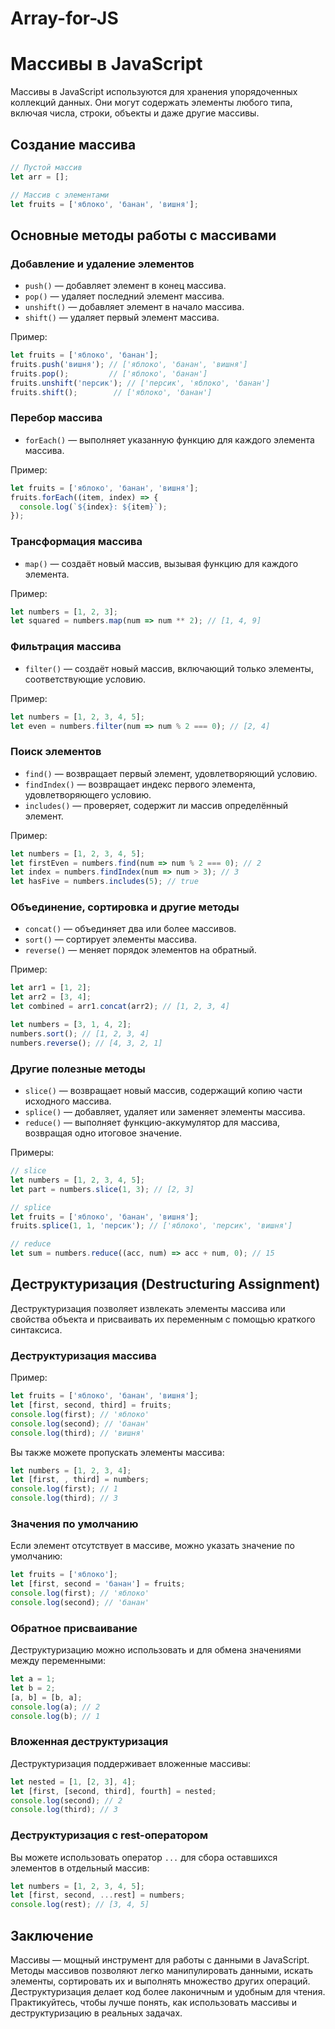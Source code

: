 # Array-for-JS

# Массивы в JavaScript

Массивы в JavaScript используются для хранения упорядоченных коллекций данных. Они могут содержать элементы любого типа, включая числа, строки, объекты и даже другие массивы.

## Создание массива
```javascript
// Пустой массив
let arr = [];

// Массив с элементами
let fruits = ['яблоко', 'банан', 'вишня'];
```

## Основные методы работы с массивами

### Добавление и удаление элементов
- `push()` — добавляет элемент в конец массива.
- `pop()` — удаляет последний элемент массива.
- `unshift()` — добавляет элемент в начало массива.
- `shift()` — удаляет первый элемент массива.

Пример:
```javascript
let fruits = ['яблоко', 'банан'];
fruits.push('вишня'); // ['яблоко', 'банан', 'вишня']
fruits.pop();         // ['яблоко', 'банан']
fruits.unshift('персик'); // ['персик', 'яблоко', 'банан']
fruits.shift();        // ['яблоко', 'банан']
```

### Перебор массива
- `forEach()` — выполняет указанную функцию для каждого элемента массива.

Пример:
```javascript
let fruits = ['яблоко', 'банан', 'вишня'];
fruits.forEach((item, index) => {
  console.log(`${index}: ${item}`);
});
```

### Трансформация массива
- `map()` — создаёт новый массив, вызывая функцию для каждого элемента.

Пример:
```javascript
let numbers = [1, 2, 3];
let squared = numbers.map(num => num ** 2); // [1, 4, 9]
```

### Фильтрация массива
- `filter()` — создаёт новый массив, включающий только элементы, соответствующие условию.

Пример:
```javascript
let numbers = [1, 2, 3, 4, 5];
let even = numbers.filter(num => num % 2 === 0); // [2, 4]
```

### Поиск элементов
- `find()` — возвращает первый элемент, удовлетворяющий условию.
- `findIndex()` — возвращает индекс первого элемента, удовлетворяющего условию.
- `includes()` — проверяет, содержит ли массив определённый элемент.

Пример:
```javascript
let numbers = [1, 2, 3, 4, 5];
let firstEven = numbers.find(num => num % 2 === 0); // 2
let index = numbers.findIndex(num => num > 3); // 3
let hasFive = numbers.includes(5); // true
```

### Объединение, сортировка и другие методы
- `concat()` — объединяет два или более массивов.
- `sort()` — сортирует элементы массива.
- `reverse()` — меняет порядок элементов на обратный.

Пример:
```javascript
let arr1 = [1, 2];
let arr2 = [3, 4];
let combined = arr1.concat(arr2); // [1, 2, 3, 4]

let numbers = [3, 1, 4, 2];
numbers.sort(); // [1, 2, 3, 4]
numbers.reverse(); // [4, 3, 2, 1]
```

### Другие полезные методы
- `slice()` — возвращает новый массив, содержащий копию части исходного массива.
- `splice()` — добавляет, удаляет или заменяет элементы массива.
- `reduce()` — выполняет функцию-аккумулятор для массива, возвращая одно итоговое значение.

Примеры:
```javascript
// slice
let numbers = [1, 2, 3, 4, 5];
let part = numbers.slice(1, 3); // [2, 3]

// splice
let fruits = ['яблоко', 'банан', 'вишня'];
fruits.splice(1, 1, 'персик'); // ['яблоко', 'персик', 'вишня']

// reduce
let sum = numbers.reduce((acc, num) => acc + num, 0); // 15
```

## Деструктуризация (Destructuring Assignment)
Деструктуризация позволяет извлекать элементы массива или свойства объекта и присваивать их переменным с помощью краткого синтаксиса.

### Деструктуризация массива

Пример:
```javascript
let fruits = ['яблоко', 'банан', 'вишня'];
let [first, second, third] = fruits;
console.log(first); // 'яблоко'
console.log(second); // 'банан'
console.log(third); // 'вишня'
```

Вы также можете пропускать элементы массива:
```javascript
let numbers = [1, 2, 3, 4];
let [first, , third] = numbers;
console.log(first); // 1
console.log(third); // 3
```

### Значения по умолчанию
Если элемент отсутствует в массиве, можно указать значение по умолчанию:
```javascript
let fruits = ['яблоко'];
let [first, second = 'банан'] = fruits;
console.log(first); // 'яблоко'
console.log(second); // 'банан'
```

### Обратное присваивание
Деструктуризацию можно использовать и для обмена значениями между переменными:
```javascript
let a = 1;
let b = 2;
[a, b] = [b, a];
console.log(a); // 2
console.log(b); // 1
```

### Вложенная деструктуризация
Деструктуризация поддерживает вложенные массивы:
```javascript
let nested = [1, [2, 3], 4];
let [first, [second, third], fourth] = nested;
console.log(second); // 2
console.log(third); // 3
```

### Деструктуризация с rest-оператором
Вы можете использовать оператор `...` для сбора оставшихся элементов в отдельный массив:
```javascript
let numbers = [1, 2, 3, 4, 5];
let [first, second, ...rest] = numbers;
console.log(rest); // [3, 4, 5]
```

## Заключение
Массивы — мощный инструмент для работы с данными в JavaScript. Методы массивов позволяют легко манипулировать данными, искать элементы, сортировать их и выполнять множество других операций. Деструктуризация делает код более лаконичным и удобным для чтения. Практикуйтесь, чтобы лучше понять, как использовать массивы и деструктуризацию в реальных задачах.
